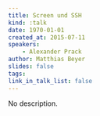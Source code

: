 ```yaml
---
title: Screen und SSH
kind: :talk
date: 1970-01-01
created_at: 2015-07-11
speakers:
    - Alexander Prack
author: Matthias Beyer
slides: false
tags:
link_in_talk_list: false
---
```


No description.
